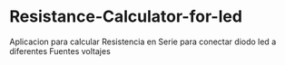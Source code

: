 # Resistance-Calculator-for-led

Aplicacion para calcular Resistencia en Serie 
para conectar diodo led a diferentes Fuentes voltajes
